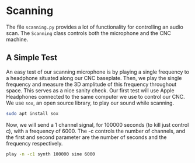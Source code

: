 # Scanning

The file `scanning.py` provides a lot of functionality for controlling an audio scan. The `Scanning` class
controls both the microphone and the CNC machine.

## A Simple Test

An easy test of our scanning microphone is by playing a single frequency to a headphone situated
along our CNC baseplate. Then, we play the single frequency and measure the 3D amplitude of this
frequency throughout space. This serves as a nice sanity check. Our first test will use Apple
Headphones connected to the same computer we use to control our CNC. We use `sox`, an open source
library, to play our sound while scanning.

```bash
sudo apt install sox
```

Now, we will send a 1 channel signal, for 100000 seconds (to kill just control c), with a frequency
of 6000. The -c controls the number of channels, and the first and second parameter are the number
of seconds and the frequency respectively.

```bash
play -n -c1 synth 100000 sine 6000
```
